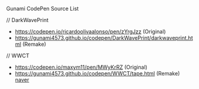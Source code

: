 Gunami CodePen Source List

// DarkWavePrint
- https://codepen.io/ricardoolivaalonso/pen/zYrgJzz (Original)
- https://gunami4573.github.io/codepen/DarkWavePrint/darkwaveprint.html (Remake)

// WWCT
- https://codepen.io/maxym11/pen/MWyKrRZ (Original)
- https://gunami4573.github.io/codepen/WWCT/tape.html (Remake)
<a href="www.naver.com">naver</a>